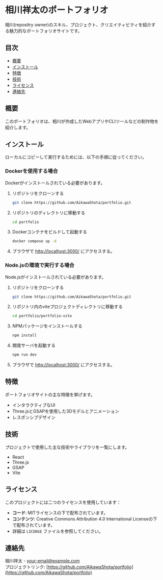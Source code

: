 # 相川祥太のポートフォリオ

相川(repositry owner)のスキル、プロジェクト、クリエイティビティを紹介する魅力的なポートフォリオサイトです。

## 目次

- [概要](#概要)
- [インストール](#インストール)
- [特徴](#特徴)
- [技術](#技術)
- [ライセンス](#ライセンス)
- [連絡先](#連絡先)

## 概要

このポートフォリオは、相川が作成したWebアプリやCLIツールなどの制作物を紹介します。

## インストール

ローカルにコピーして実行するためには、以下の手順に従ってください。

### Dockerを使用する場合
Dockerがインストールされている必要があります。

1. リポジトリをクローンする
   ```sh
   git clone https://github.com/AikawaShota/portfolio.git
   ```
2. リポジトリのディレクトリに移動する
    ```sh
   cd portfolio
    ```
3. Dockerコンテナをビルドして起動する
    ```sh
   docker compose up -d
    ```
4. ブラウザで [http://localhost:3000/](http://localhost:3000/) にアクセスする。

### Node.jsの環境で実行する場合
Node.jsがインストールされている必要があります。

1. リポジトリをクローンする
   ```sh
   git clone https://github.com/AikawaShota/portfolio.git
   ```
2. リポジトリ内のviteプロジェクトディレクトリに移動する
    ```sh
   cd portfolio/portfolio-vite
    ```
3. NPMパッケージをインストールする
    ```sh
   npm install
    ```
4. 開発サーバを起動する
    ```sh
   npm run dev
    ```
5. ブラウザで [http://localhost:3000/](http://localhost:3000/) にアクセスする。

## 特徴

ポートフォリオサイトの主な特徴を挙げます。
- インタラクティブなUI
- Three.jsとGSAPを使用した3Dモデルとアニメーション
- レスポンシブデザイン

## 技術

プロジェクトで使用した主な技術やライブラリを一覧にします。
- React
- Three.js
- GSAP
- Vite

## ライセンス

このプロジェクトには二つのライセンスを使用しています：

- **コード**: MITライセンスの下で配布されています。
- **コンテンツ**: Creative Commons Attribution 4.0 International Licenseの下で配布されています。
- 詳細は `LICENSE` ファイルを参照してください。

## 連絡先

相川祥太 - [your-email@example.com](mailto:your-email@example.com)  
プロジェクトリンク: [https://github.com/AikawaShota/portfolio](https://github.com/AikawaShota/portfolio)
